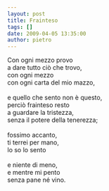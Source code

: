 ```yaml
---
layout: post
title: Frainteso
tags: []
date: 2009-04-05 13:35:00
author: pietro
---
```

Con ogni mezzo provo<br/>a dare tutto ciò che trovo,<br/>con ogni mezzo<br/>con ogni carta del mio mazzo,<br/><br/>e quello che sento non è questo,<br/>perciò frainteso resto<br/>a guardare la tristezza,<br/>senza il potere della tenerezza;<br/><br/>fossimo accanto,<br/>ti terrei per mano,<br/>lo so lo sento<br/><br/>e niente di meno,<br/>e mentre mi pento<br/>senza pane né vino.

